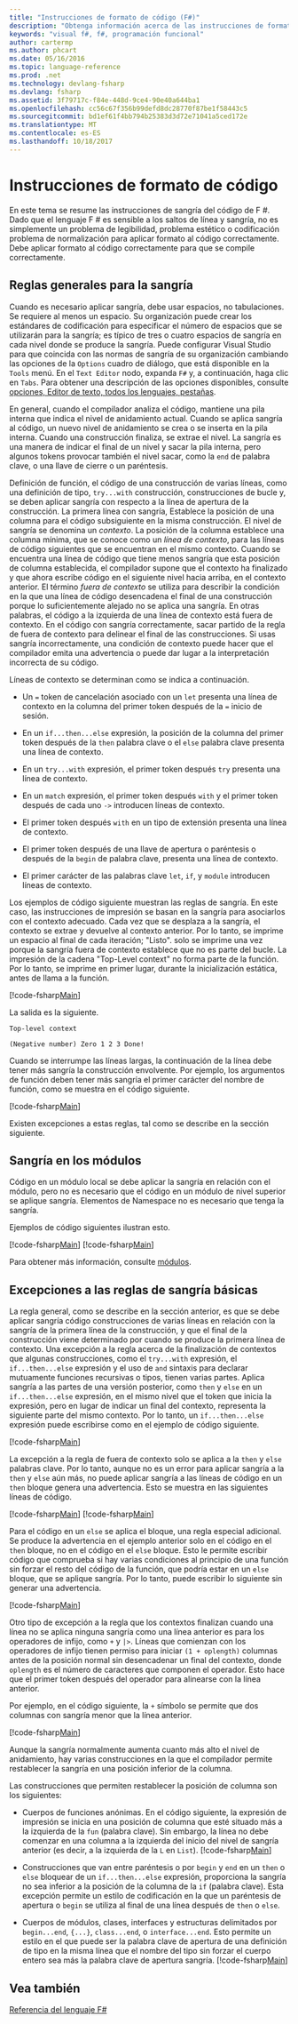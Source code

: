 ```yaml
---
title: "Instrucciones de formato de código (F#)"
description: "Obtenga información acerca de las instrucciones de formato de sangría de código para el lenguaje de programación para mejorar la legibilidad, la estética, la normalización y la compilación de F #."
keywords: "visual f#, f#, programación funcional"
author: cartermp
ms.author: phcart
ms.date: 05/16/2016
ms.topic: language-reference
ms.prod: .net
ms.technology: devlang-fsharp
ms.devlang: fsharp
ms.assetid: 3f79717c-f84e-448d-9ce4-90e40a644ba1
ms.openlocfilehash: cc56c67f356b99defd8dc28770f87be1f58443c5
ms.sourcegitcommit: bd1ef61f4bb794b25383d3d72e71041a5ced172e
ms.translationtype: MT
ms.contentlocale: es-ES
ms.lasthandoff: 10/18/2017
---
```

# <a name="code-formatting-guidelines"></a>Instrucciones de formato de código

En este tema se resume las instrucciones de sangría del código de F #. Dado que el lenguaje F # es sensible a los saltos de línea y sangría, no es simplemente un problema de legibilidad, problema estético o codificación problema de normalización para aplicar formato al código correctamente. Debe aplicar formato al código correctamente para que se compile correctamente.


## <a name="general-rules-for-indentation"></a>Reglas generales para la sangría
Cuando es necesario aplicar sangría, debe usar espacios, no tabulaciones. Se requiere al menos un espacio. Su organización puede crear los estándares de codificación para especificar el número de espacios que se utilizarán para la sangría; es típico de tres o cuatro espacios de sangría en cada nivel donde se produce la sangría. Puede configurar Visual Studio para que coincida con las normas de sangría de su organización cambiando las opciones de la `Options` cuadro de diálogo, que está disponible en la `Tools` menú. En el `Text Editor` nodo, expanda `F#` y, a continuación, haga clic en `Tabs`. Para obtener una descripción de las opciones disponibles, consulte [opciones, Editor de texto, todos los lenguajes, pestañas](https://msdn.microsoft.com/library/7sffa753.aspx).

En general, cuando el compilador analiza el código, mantiene una pila interna que indica el nivel de anidamiento actual. Cuando se aplica sangría al código, un nuevo nivel de anidamiento se crea o se inserta en la pila interna. Cuando una construcción finaliza, se extrae el nivel. La sangría es una manera de indicar el final de un nivel y sacar la pila interna, pero algunos tokens provocar también el nivel sacar, como la `end` de palabra clave, o una llave de cierre o un paréntesis.

Definición de función, el código de una construcción de varias líneas, como una definición de tipo, `try...with` construcción, construcciones de bucle y, se deben aplicar sangría con respecto a la línea de apertura de la construcción. La primera línea con sangría, Establece la posición de una columna para el código subsiguiente en la misma construcción. El nivel de sangría se denomina un *contexto*. La posición de la columna establece una columna mínima, que se conoce como un *línea de contexto*, para las líneas de código siguientes que se encuentran en el mismo contexto. Cuando se encuentra una línea de código que tiene menos sangría que esta posición de columna establecida, el compilador supone que el contexto ha finalizado y que ahora escribe código en el siguiente nivel hacia arriba, en el contexto anterior. El término *fuera de contexto* se utiliza para describir la condición en la que una línea de código desencadena el final de una construcción porque lo suficientemente alejado no se aplica una sangría. En otras palabras, el código a la izquierda de una línea de contexto está fuera de contexto. En el código con sangría correctamente, sacar partido de la regla de fuera de contexto para delinear el final de las construcciones. Si usas sangría incorrectamente, una condición de contexto puede hacer que el compilador emita una advertencia o puede dar lugar a la interpretación incorrecta de su código.

Líneas de contexto se determinan como se indica a continuación.


- Un `=` token de cancelación asociado con un `let` presenta una línea de contexto en la columna del primer token después de la `=` inicio de sesión.


- En un `if...then...else` expresión, la posición de la columna del primer token después de la `then` palabra clave o el `else` palabra clave presenta una línea de contexto.


- En un `try...with` expresión, el primer token después `try` presenta una línea de contexto.


- En un `match` expresión, el primer token después `with` y el primer token después de cada uno `->` introducen líneas de contexto.


- El primer token después `with` en un tipo de extensión presenta una línea de contexto.


- El primer token después de una llave de apertura o paréntesis o después de la `begin` de palabra clave, presenta una línea de contexto.


- El primer carácter de las palabras clave `let`, `if`, y `module` introducen líneas de contexto.


Los ejemplos de código siguiente muestran las reglas de sangría. En este caso, las instrucciones de impresión se basan en la sangría para asociarlos con el contexto adecuado. Cada vez que se desplaza a la sangría, el contexto se extrae y devuelve al contexto anterior. Por lo tanto, se imprime un espacio al final de cada iteración; "Listo". solo se imprime una vez porque la sangría fuera de contexto establece que no es parte del bucle. La impresión de la cadena "Top-Level context" no forma parte de la función. Por lo tanto, se imprime en primer lugar, durante la inicialización estática, antes de llama a la función.

[!code-fsharp[Main](../../../samples/snippets/fsharp/code-formatting/snippet1.fs)]

La salida es la siguiente.

```
Top-level context

(Negative number) Zero 1 2 3 Done!
```

Cuando se interrumpe las líneas largas, la continuación de la línea debe tener más sangría la construcción envolvente. Por ejemplo, los argumentos de función deben tener más sangría el primer carácter del nombre de función, como se muestra en el código siguiente.

[!code-fsharp[Main](../../../samples/snippets/fsharp/code-formatting/snippet2.fs)]

Existen excepciones a estas reglas, tal como se describe en la sección siguiente.


## <a name="indentation-in-modules"></a>Sangría en los módulos
Código en un módulo local se debe aplicar la sangría en relación con el módulo, pero no es necesario que el código en un módulo de nivel superior se aplique sangría. Elementos de Namespace no es necesario que tenga la sangría.

Ejemplos de código siguientes ilustran esto.

[!code-fsharp[Main](../../../samples/snippets/fsharp/code-formatting/snippet3.fs)]
[!code-fsharp[Main](../../../samples/snippets/fsharp/code-formatting/snippet4.fs)]

Para obtener más información, consulte [módulos](modules.md).


## <a name="exceptions-to-the-basic-indentation-rules"></a>Excepciones a las reglas de sangría básicas
La regla general, como se describe en la sección anterior, es que se debe aplicar sangría código construcciones de varias líneas en relación con la sangría de la primera línea de la construcción, y que el final de la construcción viene determinado por cuando se produce la primera línea de contexto. Una excepción a la regla acerca de la finalización de contextos que algunas construcciones, como el `try...with` expresión, el `if...then...else` expresión y el uso de `and` sintaxis para declarar mutuamente funciones recursivas o tipos, tienen varias partes. Aplica sangría a las partes de una versión posterior, como `then` y `else` en un `if...then...else` expresión, en el mismo nivel que el token que inicia la expresión, pero en lugar de indicar un final del contexto, representa la siguiente parte del mismo contexto. Por lo tanto, un `if...then...else` expresión puede escribirse como en el ejemplo de código siguiente.

[!code-fsharp[Main](../../../samples/snippets/fsharp/code-formatting/snippet5.fs)]

La excepción a la regla de fuera de contexto solo se aplica a la `then` y `else` palabras clave. Por lo tanto, aunque no es un error para aplicar sangría a la `then` y `else` aún más, no puede aplicar sangría a las líneas de código en un `then` bloque genera una advertencia. Esto se muestra en las siguientes líneas de código.

[!code-fsharp[Main](../../../samples/snippets/fsharp/code-formatting/snippet6.fs)]
[!code-fsharp[Main](../../../samples/snippets/fsharp/code-formatting/snippet7.fs)]

Para el código en un `else` se aplica el bloque, una regla especial adicional. Se produce la advertencia en el ejemplo anterior solo en el código en el `then` bloque, no en el código en el `else` bloque. Esto le permite escribir código que comprueba si hay varias condiciones al principio de una función sin forzar el resto del código de la función, que podría estar en un `else` bloque, que se aplique sangría. Por lo tanto, puede escribir lo siguiente sin generar una advertencia.

[!code-fsharp[Main](../../../samples/snippets/fsharp/code-formatting/snippet8.fs)]

Otro tipo de excepción a la regla que los contextos finalizan cuando una línea no se aplica ninguna sangría como una línea anterior es para los operadores de infijo, como `+` y `|>`. Líneas que comienzan con los operadores de infijo tienen permiso para iniciar `(1 + oplength)` columnas antes de la posición normal sin desencadenar un final del contexto, donde `oplength` es el número de caracteres que componen el operador. Esto hace que el primer token después del operador para alinearse con la línea anterior.

Por ejemplo, en el código siguiente, la `+` símbolo se permite que dos columnas con sangría menor que la línea anterior.

[!code-fsharp[Main](../../../samples/snippets/fsharp/code-formatting/snippet9.fs)]

Aunque la sangría normalmente aumenta cuanto más alto el nivel de anidamiento, hay varias construcciones en la que el compilador permite restablecer la sangría en una posición inferior de la columna.

Las construcciones que permiten restablecer la posición de columna son los siguientes:


- Cuerpos de funciones anónimas. En el código siguiente, la expresión de impresión se inicia en una posición de columna que esté situado más a la izquierda de la `fun` (palabra clave). Sin embargo, la línea no debe comenzar en una columna a la izquierda del inicio del nivel de sangría anterior (es decir, a la izquierda de la `L` en `List`).
[!code-fsharp[Main](../../../samples/snippets/fsharp/code-formatting/snippet10.fs)]

- Construcciones que van entre paréntesis o por `begin` y `end` en un `then` o `else` bloquear de un `if...then...else` expresión, proporciona la sangría no sea inferior a la posición de la columna de la `if` (palabra clave). Esta excepción permite un estilo de codificación en la que un paréntesis de apertura o `begin` se utiliza al final de una línea después de `then` o `else`.


- Cuerpos de módulos, clases, interfaces y estructuras delimitados por `begin...end`, `{...}`, `class...end`, o `interface...end`. Esto permite un estilo en el que puede ser la palabra clave de apertura de una definición de tipo en la misma línea que el nombre del tipo sin forzar el cuerpo entero sea más la palabra clave de apertura sangría.
[!code-fsharp[Main](../../../samples/snippets/fsharp/code-formatting/snippet13.fs)]


## <a name="see-also"></a>Vea también
[Referencia del lenguaje F#](index.md)
